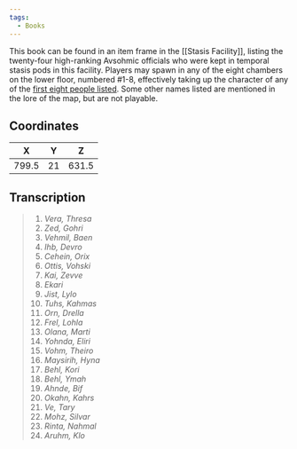 ```yaml
---
tags:
  - Books
---
```


This book can be found in an item frame in the [[Stasis Facility]], listing the twenty-four high-ranking Avsohmic officials who were kept in temporal stasis pods in this facility. Players may spawn in any of the eight chambers on the lower floor, numbered #1-8, effectively taking up the character of any of the [first eight people listed](/Lore/Historical_Figures/Avsohm/Stasis_Eight/). Some other names listed are mentioned in the lore of the map, but are not playable.

## Coordinates
| **X** | **Y** | **Z** |
| :---: | :---: | :---: |
| 799.5 |  21   | 631.5 |

## Transcription
> 1.  *Vera, Thresa*
> 2.  *Zed, Gohri*
> 3.  *Vehmil, Baen*
> 4.  *Ihb, Devro*
> 5.  *Cehein, Orix*
> 6.  *Ottis, Vohski*
> 7.  *Kai, Zevve*
> 8.  *Ekari*
> 9.  *Jist, Lylo*
> 10. *Tuhs, Kahmas*
> 11. *Orn, Drella*
> 12. *Frel, Lohla*
> 13. *Olana, Marti*
> 14. *Yohnda, Eliri*
> 15. *Vohm, Theiro*
> 16. *Maysirih, Hyna*
> 17. *Behl, Kori*
> 18. *Behl, Ymah*
> 19. *Ahnde, Bif*
> 20. *Okahn, Kahrs*
> 21. *Ve, Tary*
> 22. *Mohz, Silvar*
> 23. *Rinta, Nahmal*
> 24. *Aruhm, Klo*
